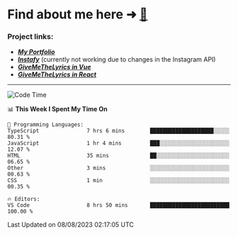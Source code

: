 # Find about me here ➜ [🧑](https://pauabella.dev)

### Project links:
- ***[My Portfolio](https://pauabella.dev)***
- ***[Instafy](https://instafy.me)*** (currently not working due to changes in the Instagram API)
- ***[GiveMeTheLyrics in Vue](https://lyrics.pauabella.dev)***
- ***[GiveMeTheLyrics in React](https://pauabella.dev/GiveMeTheLyrics)***

---
<!--START_SECTION:waka-->
![Code Time](http://img.shields.io/badge/Code%20Time-2%2C359%20hrs%2028%20mins-blue)

📊 **This Week I Spent My Time On** 

```text
💬 Programming Languages: 
TypeScript               7 hrs 6 mins        ████████████████████░░░░░   80.31 % 
JavaScript               1 hr 4 mins         ███░░░░░░░░░░░░░░░░░░░░░░   12.07 % 
HTML                     35 mins             ██░░░░░░░░░░░░░░░░░░░░░░░   06.65 % 
Other                    3 mins              ░░░░░░░░░░░░░░░░░░░░░░░░░   00.63 % 
CSS                      1 min               ░░░░░░░░░░░░░░░░░░░░░░░░░   00.35 % 

🔥 Editors: 
VS Code                  8 hrs 50 mins       █████████████████████████   100.00 % 
```


 Last Updated on 08/08/2023 02:17:05 UTC
<!--END_SECTION:waka-->
